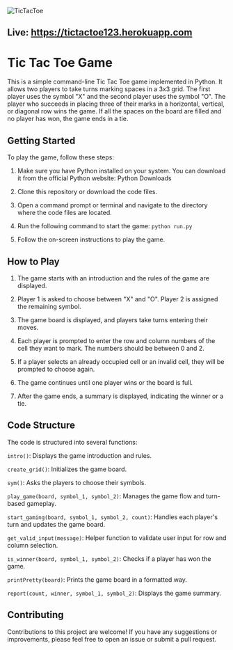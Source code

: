 ![TicTacToe](https://raw.githubusercontent.com/filipljung/TicTacToe/main/Pictures/Screenshot%202023-06-26%20185623.png)

## Live: https://tictactoe123.herokuapp.com
# Tic Tac Toe Game
This is a simple command-line Tic Tac Toe game implemented in Python. It allows two players to take turns marking spaces in a 3x3 grid. The first player uses the symbol "X" and the second player uses the symbol "O". The player who succeeds in placing three of their marks in a horizontal, vertical, or diagonal row wins the game. If all the spaces on the board are filled and no player has won, the game ends in a tie.

## Getting Started
To play the game, follow these steps:

1. Make sure you have Python installed on your system. You can download it from the official Python website: Python Downloads

2. Clone this repository or download the code files.

3. Open a command prompt or terminal and navigate to the directory where the code files are located.

3. Run the following command to start the game:
```python run.py```

5. Follow the on-screen instructions to play the game.

## How to Play
1. The game starts with an introduction and the rules of the game are displayed.

2. Player 1 is asked to choose between "X" and "O". Player 2 is assigned the remaining symbol.

3. The game board is displayed, and players take turns entering their moves.

4. Each player is prompted to enter the row and column numbers of the cell they want to mark. The numbers should be between 0 and 2.

5. If a player selects an already occupied cell or an invalid cell, they will be prompted to choose again.

6. The game continues until one player wins or the board is full.

7. After the game ends, a summary is displayed, indicating the winner or a tie.

## Code Structure
The code is structured into several functions:

`intro()`: Displays the game introduction and rules.

`create_grid()`: Initializes the game board.

`sym()`: Asks the players to choose their symbols.

`play_game(board, symbol_1, symbol_2)`: Manages the game flow and turn-based gameplay.

`start_gaming(board, symbol_1, symbol_2, count)`: Handles each player's turn and updates the game board.

`get_valid_input(message)`: Helper function to validate user input for row and column selection.

`is_winner(board, symbol_1, symbol_2)`: Checks if a player has won the game.

`printPretty(board)`: Prints the game board in a formatted way.

`report(count, winner, symbol_1, symbol_2)`: Displays the game summary.

## Contributing
Contributions to this project are welcome! If you have any suggestions or improvements, please feel free to open an issue or submit a pull request.

